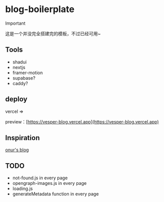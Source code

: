 # blog-boilerplate

> [!important]
> 这是一个并没完全搭建完的模板，不过已经可用~

## Tools

- shadui
- nextjs
- framer-motion
- supabase?
- caddy?

## deploy

vercel =>

preview：[https://vesper-blog.vercel.app](https://vesper-blog.vercel.app)

## Inspiration

[onur's blog](https://onur.dev/)

## TODO

- not-found.js in every page
- opengraph-images.js in every page
- loading.js
- generateMetadata function in every page
